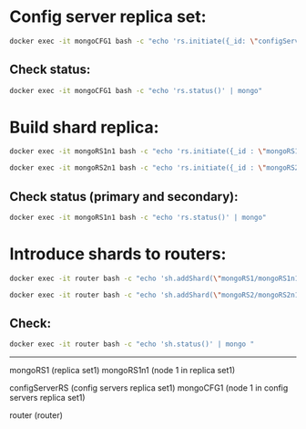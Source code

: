# Config server replica set:
```bash
docker exec -it mongoCFG1 bash -c "echo 'rs.initiate({_id: \"configServerRS\",configsvr: true, members: [{ _id : 0, host : \"mongoCFG1\" },{ _id : 1, host : \"mongoCFG2\" }, { _id : 2, host : \"mongoCFG3\" }]})' | mongo"
```

## Check status:
```bash
docker exec -it mongoCFG1 bash -c "echo 'rs.status()' | mongo"
```

# Build shard replica:
```bash
docker exec -it mongoRS1n1 bash -c "echo 'rs.initiate({_id : \"mongoRS1\", members: [{ _id : 0, host : \"mongoRS1n1\" },{ _id : 1, host : \"mongoRS1n2\" },{ _id : 2, host : \"mongoRS1n3\" }]})' | mongo"
```
```bash
docker exec -it mongoRS2n1 bash -c "echo 'rs.initiate({_id : \"mongoRS2\", members: [{ _id : 0, host : \"mongoRS2n1\" },{ _id : 1, host : \"mongoRS2n2\" },{ _id : 2, host : \"mongoRS2n3\" }]})' | mongo"
```

## Check status (primary and secondary):
```bash
docker exec -it mongoRS1n1 bash -c "echo 'rs.status()' | mongo"
```

# Introduce shards to routers:
```bash
docker exec -it router bash -c "echo 'sh.addShard(\"mongoRS1/mongoRS1n1\")' | mongo "
```
```bash
docker exec -it router bash -c "echo 'sh.addShard(\"mongoRS2/mongoRS2n1\")' | mongo "
```

## Check:
```bash
docker exec -it router bash -c "echo 'sh.status()' | mongo "
```

___
mongoRS1 (replica set1)
mongoRS1n1 (node 1 in replica set1)

configServerRS (config servers replica set1)
mongoCFG1 (node 1 in config servers replica set1)

router (router)